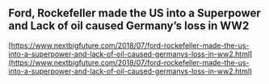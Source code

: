 ## Ford, Rockefeller made the US into a Superpower and Lack of oil caused Germany’s loss in WW2
  
  [https://www.nextbigfuture.com/2018/07/ford-rockefeller-made-the-us-into-a-superpower-and-lack-of-oil-caused-germanys-loss-in-ww2.html](https://www.nextbigfuture.com/2018/07/ford-rockefeller-made-the-us-into-a-superpower-and-lack-of-oil-caused-germanys-loss-in-ww2.html)